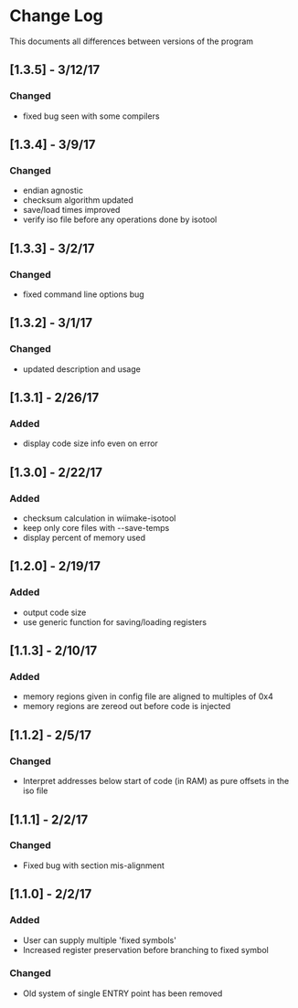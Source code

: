# Change Log
This documents all differences between versions of the program

## [1.3.5] - 3/12/17

### Changed

- fixed bug seen with some compilers

## [1.3.4] - 3/9/17

### Changed

- endian agnostic
- checksum algorithm updated
- save/load times improved
- verify iso file before any operations done by isotool

## [1.3.3] - 3/2/17

### Changed

- fixed command line options bug

## [1.3.2] - 3/1/17

### Changed

- updated description and usage

## [1.3.1] - 2/26/17
### Added

- display code size info even on error

## [1.3.0] - 2/22/17
### Added

- checksum calculation in wiimake-isotool
- keep only core files with --save-temps
- display percent of memory used

## [1.2.0] - 2/19/17
### Added

- output code size
- use generic function for saving/loading registers

## [1.1.3] - 2/10/17
### Added

- memory regions given in config file are aligned to
    multiples of 0x4
- memory regions are zereod out before code is injected

## [1.1.2] - 2/5/17

### Changed

- Interpret addresses below start of code (in RAM) as pure
    offsets in the iso file

## [1.1.1] - 2/2/17

### Changed

- Fixed bug with section mis-alignment

## [1.1.0] - 2/2/17
### Added

- User can supply multiple 'fixed symbols'
- Increased register preservation before branching to fixed symbol

### Changed

- Old system of single ENTRY point has been removed 


